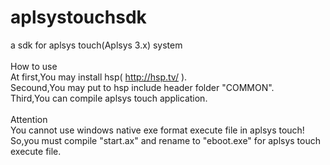 # aplsystouchsdk
a sdk for aplsys touch(Aplsys 3.x) system<br>
<br>
How to use<br>
At first,You may install hsp( http://hsp.tv/ ).<br>
Secound,You may put to hsp include header folder "COMMON".<br>
Third,You can compile aplsys touch application.<br>
<br>
Attention<br>
You cannot use windows native exe format execute file in aplsys touch!<br>
So,you must compile "start.ax" and rename to "eboot.exe" for aplsys touch execute file.<br>
